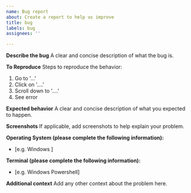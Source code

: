 ```yaml
---
name: Bug report
about: Create a report to help us improve
title: bug
labels: bug
assignees: ''

---
```


**Describe the bug**
A clear and concise description of what the bug is.

**To Reproduce**
Steps to reproduce the behavior:
1. Go to '...'
2. Click on '....'
3. Scroll down to '....'
4. See error

**Expected behavior**
A clear and concise description of what you expected to happen.

**Screenshots**
If applicable, add screenshots to help explain your problem.

**Operating System (please complete the following information):**
 - [e.g. Windows ]


**Terminal (please complete the following information):**
 - [e.g. Windows Powershell]

**Additional context**
Add any other context about the problem here.
